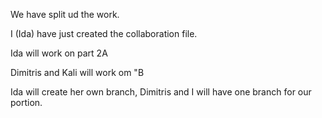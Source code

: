 We have split ud the work.

I (Ida) have just created the collaboration file.

Ida will work on part 2A

Dimitris and Kali will work om "B

Ida will create her own branch, Dimitris and I will have one branch for our portion.